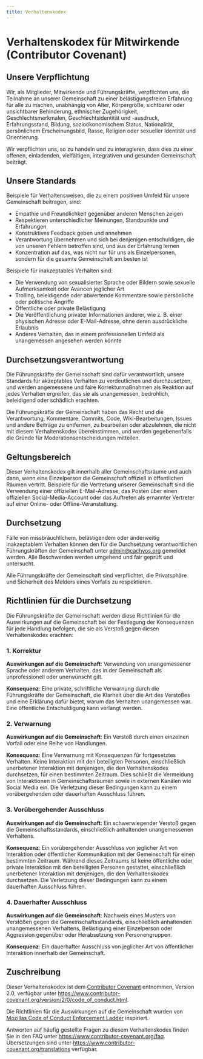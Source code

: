 ```yaml
---
title: Verhaltenskodex
---
```


# Verhaltenskodex für Mitwirkende (Contributor Covenant)

## Unsere Verpflichtung

Wir, als Mitglieder, Mitwirkende und Führungskräfte, verpflichten uns, die Teilnahme an unserer Gemeinschaft zu einer belästigungsfreien Erfahrung für alle zu machen, unabhängig von Alter, Körpergröße, sichtbarer oder unsichtbarer Behinderung, ethnischer Zugehörigkeit, Geschlechtsmerkmalen, Geschlechtsidentität und -ausdruck, Erfahrungsstand, Bildung, sozioökonomischem Status, Nationalität, persönlichem Erscheinungsbild, Rasse, Religion oder sexueller Identität und Orientierung.

Wir verpflichten uns, so zu handeln und zu interagieren, dass dies zu einer offenen, einladenden, vielfältigen, integrativen und gesunden Gemeinschaft beiträgt.

## Unsere Standards

Beispiele für Verhaltensweisen, die zu einem positiven Umfeld für unsere Gemeinschaft beitragen, sind:

* Empathie und Freundlichkeit gegenüber anderen Menschen zeigen
* Respektieren unterschiedlicher Meinungen, Standpunkte und Erfahrungen
* Konstruktives Feedback geben und annehmen
* Verantwortung übernehmen und sich bei denjenigen entschuldigen, die von unseren Fehlern betroffen sind, und aus der Erfahrung lernen
* Konzentration auf das, was nicht nur für uns als Einzelpersonen, sondern für die gesamte Gemeinschaft am besten ist

Beispiele für inakzeptables Verhalten sind:

* Die Verwendung von sexualisierter Sprache oder Bildern sowie sexuelle Aufmerksamkeit oder Avancen jeglicher Art
* Trolling, beleidigende oder abwertende Kommentare sowie persönliche oder politische Angriffe
* Öffentliche oder private Belästigung
* Die Veröffentlichung privater Informationen anderer, wie z. B. einer physischen Adresse oder E-Mail-Adresse, ohne deren ausdrückliche Erlaubnis
* Anderes Verhalten, das in einem professionellen Umfeld als unangemessen angesehen werden könnte

## Durchsetzungsverantwortung

Die Führungskräfte der Gemeinschaft sind dafür verantwortlich, unsere Standards für akzeptables Verhalten zu verdeutlichen und durchzusetzen, und werden angemessene und faire Korrekturmaßnahmen als Reaktion auf jedes Verhalten ergreifen, das sie als unangemessen, bedrohlich, beleidigend oder schädlich erachten.

Die Führungskräfte der Gemeinschaft haben das Recht und die Verantwortung, Kommentare, Commits, Code, Wiki-Bearbeitungen, Issues und andere Beiträge zu entfernen, zu bearbeiten oder abzulehnen, die nicht mit diesem Verhaltenskodex übereinstimmen, und werden gegebenenfalls die Gründe für Moderationsentscheidungen mitteilen.

## Geltungsbereich

Dieser Verhaltenskodex gilt innerhalb aller Gemeinschaftsräume und auch dann, wenn eine Einzelperson die Gemeinschaft offiziell in öffentlichen Räumen vertritt. Beispiele für die Vertretung unserer Gemeinschaft sind die Verwendung einer offiziellen E-Mail-Adresse, das Posten über einen offiziellen Social-Media-Account oder das Auftreten als ernannter Vertreter auf einer Online- oder Offline-Veranstaltung.

## Durchsetzung

Fälle von missbräuchlichem, belästigendem oder anderweitig inakzeptablem Verhalten können den für die Durchsetzung verantwortlichen Führungskräften der Gemeinschaft unter admin@cachyos.org gemeldet werden. Alle Beschwerden werden umgehend und fair geprüft und untersucht.

Alle Führungskräfte der Gemeinschaft sind verpflichtet, die Privatsphäre und Sicherheit des Melders eines Vorfalls zu respektieren.

## Richtlinien für die Durchsetzung

Die Führungskräfte der Gemeinschaft werden diese Richtlinien für die Auswirkungen auf die Gemeinschaft bei der Festlegung der Konsequenzen für jede Handlung befolgen, die sie als Verstoß gegen diesen Verhaltenskodex erachten:

### 1. Korrektur

**Auswirkungen auf die Gemeinschaft**: Verwendung von unangemessener Sprache oder anderem Verhalten, das in der Gemeinschaft als unprofessionell oder unerwünscht gilt.

**Konsequenz**: Eine private, schriftliche Verwarnung durch die Führungskräfte der Gemeinschaft, die Klarheit über die Art des Verstoßes und eine Erklärung dafür bietet, warum das Verhalten unangemessen war. Eine öffentliche Entschuldigung kann verlangt werden.

### 2. Verwarnung

**Auswirkungen auf die Gemeinschaft**: Ein Verstoß durch einen einzelnen Vorfall oder eine Reihe von Handlungen.

**Konsequenz**: Eine Verwarnung mit Konsequenzen für fortgesetztes Verhalten. Keine Interaktion mit den beteiligten Personen, einschließlich unerbetener Interaktion mit denjenigen, die den Verhaltenskodex durchsetzen, für einen bestimmten Zeitraum. Dies schließt die Vermeidung von Interaktionen in Gemeinschaftsräumen sowie in externen Kanälen wie Social Media ein. Die Verletzung dieser Bedingungen kann zu einem vorübergehenden oder dauerhaften Ausschluss führen.

### 3. Vorübergehender Ausschluss

**Auswirkungen auf die Gemeinschaft**: Ein schwerwiegender Verstoß gegen die Gemeinschaftsstandards, einschließlich anhaltenden unangemessenen Verhaltens.

**Konsequenz**: Ein vorübergehender Ausschluss von jeglicher Art von Interaktion oder öffentlicher Kommunikation mit der Gemeinschaft für einen bestimmten Zeitraum. Während dieses Zeitraums ist keine öffentliche oder private Interaktion mit den beteiligten Personen gestattet, einschließlich unerbetener Interaktion mit denjenigen, die den Verhaltenskodex durchsetzen. Die Verletzung dieser Bedingungen kann zu einem dauerhaften Ausschluss führen.

### 4. Dauerhafter Ausschluss

**Auswirkungen auf die Gemeinschaft**: Nachweis eines Musters von Verstößen gegen die Gemeinschaftsstandards, einschließlich anhaltenden unangemessenen Verhaltens, Belästigung einer Einzelperson oder Aggression gegenüber oder Herabsetzung von Personengruppen.

**Konsequenz**: Ein dauerhafter Ausschluss von jeglicher Art von öffentlicher Interaktion innerhalb der Gemeinschaft.

## Zuschreibung

Dieser Verhaltenskodex ist dem [Contributor Covenant][homepage] entnommen, Version 2.0, verfügbar unter https://www.contributor-covenant.org/version/2/0/code_of_conduct.html.

Die Richtlinien für die Auswirkungen auf die Gemeinschaft wurden von [Mozillas Code of Conduct Enforcement Ladder](https://github.com/mozilla/diversity) inspiriert.

[homepage]: https://www.contributor-covenant.org

Antworten auf häufig gestellte Fragen zu diesem Verhaltenskodex finden Sie in den FAQ unter https://www.contributor-covenant.org/faq. Übersetzungen sind unter https://www.contributor-covenant.org/translations verfügbar.
